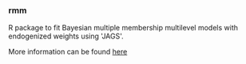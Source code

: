 ### rmm
R package to fit Bayesian multiple membership multilevel models with endogenized weights using 'JAGS'.

More information can be found [here](http://benrosche.com/projects/rmm/)
